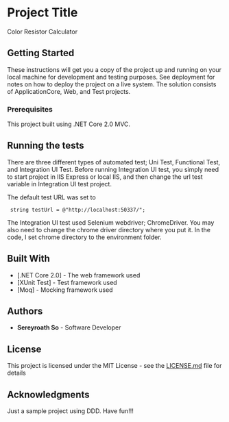 # Project Title

Color Resistor Calculator

## Getting Started

These instructions will get you a copy of the project up and running on your local machine for development and testing purposes. See deployment for notes on how to deploy the project on a live system.
The solution consists of ApplicationCore, Web, and Test projects.
### Prerequisites

This project built using .NET Core 2.0 MVC.

## Running the tests

There are three different types of automated test; Uni Test, Functional Test, and Integration UI Test.
Before running Integration UI test, you simply need to start project in IIS Express or local IIS, and then change the url test variable in Integration UI test project.

The default test URL was set to
```
 string testUrl = @"http://localhost:50337/";
```

The Integration UI test used Selenium webdriver; ChromeDriver. You may also need to change the chrome driver directory where you put it.
In the code, I set chrome directory to the environment folder.

## Built With

* [.NET Core 2.0] - The web framework used
* [XUnit Test] - Test framework used
* [Moq] - Mocking framework used

## Authors

* **Sereyroath So** - Software Developer


## License

This project is licensed under the MIT License - see the [LICENSE.md](LICENSE.md) file for details

## Acknowledgments

Just a sample project using DDD. Have fun!!!
